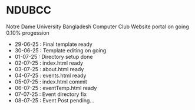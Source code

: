 # NDUBCC
Notre Dame University Bangladesh Computer Club Website portal
on going 0.10% progession 

- 29-06-25 : Final template ready 
- 30-06-25 : Template editing on going 
- 01-07-25 : Directory setup done
- 02-07-25 : index.html ready
- 03-07-25 : about.html ready
- 04-07-25 : events.html ready
- 05-07-25 : index.html commit
- 06-07-25 : eventTemp.html ready
- 07-07-25 : Event directory fix
- 08-07-25 : Event Post pending...
